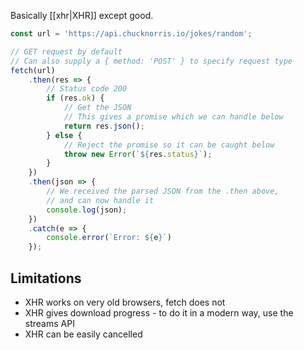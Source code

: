 Basically [[xhr|XHR]] except good.

```js
const url = 'https://api.chucknorris.io/jokes/random';

// GET request by default
// Can also supply a { method: 'POST' } to specify request type
fetch(url)
	.then(res => {
		// Status code 200
		if (res.ok) {
			// Get the JSON
			// This gives a promise which we can handle below
			return res.json();
		} else {
			// Reject the promise so it can be caught below
			throw new Error(`${res.status}`);
		}
	})
	.then(json => {
		// We received the parsed JSON from the .then above,
		// and can now handle it
		console.log(json);
	})
	.catch(e => {
		console.error(`Error: ${e}`)
	});
```

## Limitations
- XHR works on very old browsers, fetch does not
- XHR gives download progress - to do it in a modern way, use the streams API
- XHR can be easily cancelled
